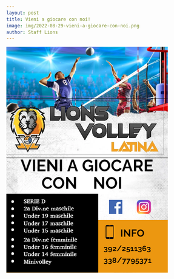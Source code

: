 ```yaml
--- 
layout: post
title: Vieni a giocare con noi!
image: img/2022-08-29-vieni-a-giocare-con-noi.png
author: Staff Lions
---
```


![Vieni a giocare con noi](img/2022-08-29-vieni-a-giocare-con-noi.png)
